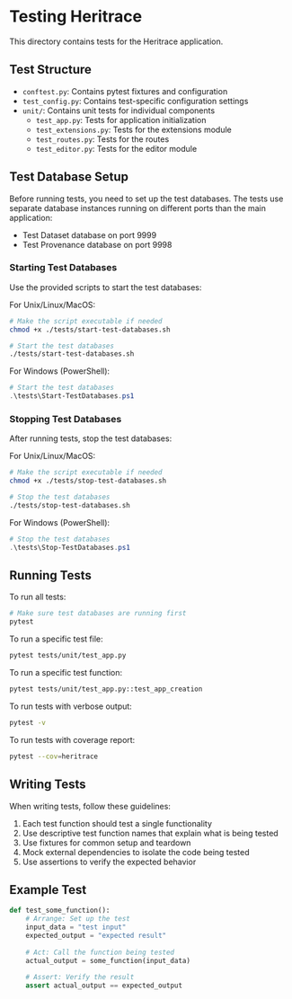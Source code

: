 # Testing Heritrace

This directory contains tests for the Heritrace application.

## Test Structure

- `conftest.py`: Contains pytest fixtures and configuration
- `test_config.py`: Contains test-specific configuration settings
- `unit/`: Contains unit tests for individual components
  - `test_app.py`: Tests for application initialization
  - `test_extensions.py`: Tests for the extensions module
  - `test_routes.py`: Tests for the routes
  - `test_editor.py`: Tests for the editor module

## Test Database Setup

Before running tests, you need to set up the test databases. The tests use separate database instances running on different ports than the main application:

- Test Dataset database on port 9999
- Test Provenance database on port 9998

### Starting Test Databases

Use the provided scripts to start the test databases:

For Unix/Linux/MacOS:
```bash
# Make the script executable if needed
chmod +x ./tests/start-test-databases.sh

# Start the test databases
./tests/start-test-databases.sh
```

For Windows (PowerShell):
```powershell
# Start the test databases
.\tests\Start-TestDatabases.ps1
```

### Stopping Test Databases

After running tests, stop the test databases:

For Unix/Linux/MacOS:
```bash
# Make the script executable if needed
chmod +x ./tests/stop-test-databases.sh

# Stop the test databases
./tests/stop-test-databases.sh
```

For Windows (PowerShell):
```powershell
# Stop the test databases
.\tests\Stop-TestDatabases.ps1
```

## Running Tests

To run all tests:

```bash
# Make sure test databases are running first
pytest
```

To run a specific test file:

```bash
pytest tests/unit/test_app.py
```

To run a specific test function:

```bash
pytest tests/unit/test_app.py::test_app_creation
```

To run tests with verbose output:

```bash
pytest -v
```

To run tests with coverage report:

```bash
pytest --cov=heritrace
```

## Writing Tests

When writing tests, follow these guidelines:

1. Each test function should test a single functionality
2. Use descriptive test function names that explain what is being tested
3. Use fixtures for common setup and teardown
4. Mock external dependencies to isolate the code being tested
5. Use assertions to verify the expected behavior

## Example Test

```python
def test_some_function():
    # Arrange: Set up the test
    input_data = "test input"
    expected_output = "expected result"
    
    # Act: Call the function being tested
    actual_output = some_function(input_data)
    
    # Assert: Verify the result
    assert actual_output == expected_output
``` 